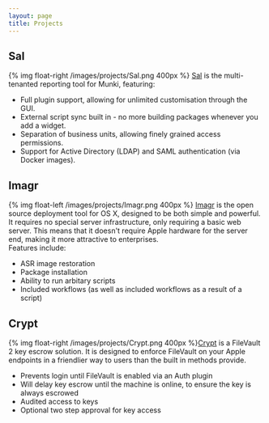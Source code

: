 ```yaml
---
layout: page
title: Projects
---
```


## Sal
{% img float-right /images/projects/Sal.png 400px %} [Sal](https://github.com/salopensource/sal) is the multi-tenanted reporting tool for Munki, featuring:

* Full plugin support, allowing for unlimited customisation through the GUI.
* External script sync built in - no more building packages whenever you add a widget.
* Separation of business units, allowing finely grained access permissions.
* Support for Active Directory (LDAP) and SAML authentication (via Docker images).

## Imagr

{% img float-left /images/projects/Imagr.png 400px %} [Imagr](https://github.com/grahamgilbert/imagr) is the open source deployment tool for OS X, designed to be both simple and powerful. It requires no special server infrastructure, only requiring a basic web server. This means that it doesn't require Apple hardware for the server end, making it more attractive to enterprises.
<br class="clear" />Features include:

* ASR image restoration
* Package installation
* Ability to run arbitary scripts
* Included workflows (as well as included workflows as a result of a script)

## Crypt
{% img float-right /images/projects/Crypt.png 400px %}[Crypt](https://github.com/grahamgilbert/crypt2) is a FileVault 2 key escrow solution. It is designed to enforce FileVault on your Apple endpoints in a friendlier way to users than the built in methods provide.

* Prevents login until FileVault is enabled via an Auth plugin
* Will delay key escrow until the machine is online, to ensure the key is always escrowed
* Audited access to keys
* Optional two step approval for key access

